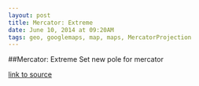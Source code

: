 ```yaml
---
layout: post
title: Mercator: Extreme
date: June 10, 2014 at 09:20AM
tags: geo, googlemaps, map, maps, MercatorProjection
---
```

##Mercator: Extreme
Set new pole for mercator

[link to source](http://ift.tt/1tEo3jT) 
